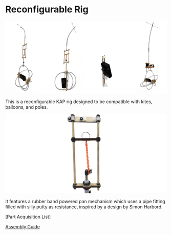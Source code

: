 # Reconfigurable Rig

![ReconfigurableRigConfigurationRenders.png](ReconfigurableRigConfigurationRenders.png)
  
  
This is a reconfigurable KAP rig designed to be compatible with kites, balloons, and poles. 

![RubberBandUsage.png](RubberBandUsage.png)


It features a rubber band powered pan mechanism which uses a pipe fitting filled with silly putty as resistance, inspired by a design by Simon Harbord.

[Part Acquisition List]

[Assembly Guide](https://github.com/ranon96/Reconfigurable-Rig/blob/master/RR%20Guide.md#table-of-contents)